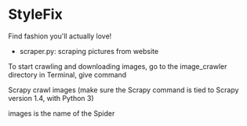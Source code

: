 # StyleFix
Find fashion you'll actually love!

* scraper.py: scraping pictures from website

To start crawling and downloading images, go to the image_crawler directory in Terminal, give command

Scrapy crawl images
(make sure the Scrapy command is tied to Scrapy version 1.4, with Python 3)

images is the name of the Spider


